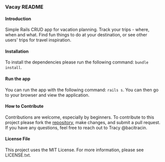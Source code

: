 ### Vacay README
#### Introduction

Simple Rails CRUD app for vacation planning. Track your trips - where, when and what. Find fun things to do at your destination, or see other users' trips for travel inspiration.

#### Installation

To install the dependencies please run the following command: `bundle install`.

#### Run the app

You can run the app with the following command: `rails s`. You can then go to your browser and view the application.

#### How to Contribute

Contributions are welcome, especially by beginners. To contribute to this project please fork the [repository](https://github.com/bacitracin/vacay), make changes, and submit a pull request. If you have any questions, feel free to reach out to Tracy @bacitracin. 

#### License File

This project uses the MIT License. For more information, please see LICENSE.txt.